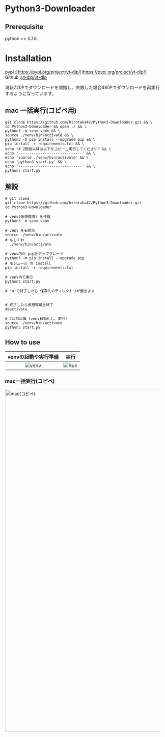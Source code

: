 # Python3-Downloader

## Prerequisite

python >= 3.7.8


# Installation

pypi :[https://pypi.org/project/yt-dlp/](https://pypi.org/project/yt-dlp/)
Github :[yt-dlp/yt-dlp](https://github.com/yt-dlp/yt-dlp)

現状720Pでダウンロードを開始し、失敗した場合480Pでダウンロードを再実行するようになっています。

## mac 一括実行(コピペ用)
```
git clone https://github.com/hirotaka42/Python3-Downloader.git && \
cd Python3-Downloader && open ./ && \
python3 -m venv venv && \
source ./venv/bin/activate && \
python3 -m pip install --upgrade pip && \
pip install -r requirements.txt && \
echo "# 2回目以降は以下をコピーし実行してください" && \
echo '-----------------------------' && \
echo 'source ./venv/bin/activate' && \
echo 'python3 start.py' && \
echo '-----------------------------' && \
python3 start.py

```


## 解説

```
# git clone
git clone https://github.com/hirotaka42/Python3-Downloader.git
cd Python3-Downloader

# venv(仮想環境) を作成
python3 -m venv venv

# venv を有効化
source ./venv/bin/activate
# もしくわ
. ./venv/bin/activate

# venv内の pipをアップグレード
python3 -m pip install --upgrade pip
# モジュール の install 
pip install -r requirements.txt

# venv内で実行
python3 start.py

# 'n'で終了したら 保存先のディレクトリが開きます


# 終了したら仮想環境を終了
deactivate

# 2回目以降 (venv有効化し、実行)
source ./venv/bin/activate
python3 start.py

```

## How to use

venvの起動や実行準備 | 実行
:-------------------------:|:-------------------------:
![venv](https://user-images.githubusercontent.com/79750434/142763304-ecee34e8-4ff9-4124-b3d5-3bee74a890a2.png)| ![Run](https://user-images.githubusercontent.com/79750434/142763312-acf23996-489b-4e9e-bd63-fa3bd89e33cc.png)


### mac一括実行(コピペ)

<img width="1112" alt="mac(コピペ)" src="https://user-images.githubusercontent.com/79750434/142768674-96f12208-b344-4a3a-91d9-a236e6300767.png">
